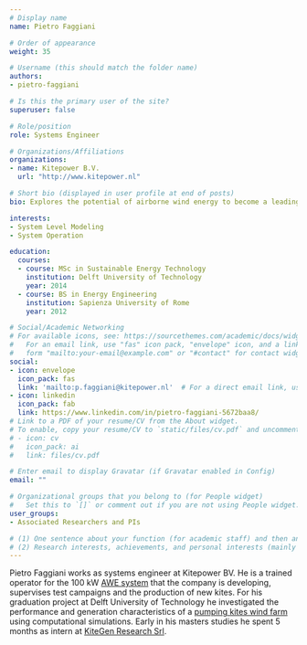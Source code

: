 ```yaml
---
# Display name
name: Pietro Faggiani

# Order of appearance
weight: 35

# Username (this should match the folder name)
authors:
- pietro-faggiani

# Is this the primary user of the site?
superuser: false

# Role/position
role: Systems Engineer

# Organizations/Affiliations
organizations:
- name: Kitepower B.V.
  url: "http://www.kitepower.nl"

# Short bio (displayed in user profile at end of posts)
bio: Explores the potential of airborne wind energy to become a leading source of renewable energy.

interests:
- System Level Modeling
- System Operation

education:
  courses:
  - course: MSc in Sustainable Energy Technology
    institution: Delft University of Technology
    year: 2014
  - course: BS in Energy Engineering
    institution: Sapienza University of Rome
    year: 2012

# Social/Academic Networking
# For available icons, see: https://sourcethemes.com/academic/docs/widgets/#icons
#   For an email link, use "fas" icon pack, "envelope" icon, and a link in the
#   form "mailto:your-email@example.com" or "#contact" for contact widget.
social:
- icon: envelope
  icon_pack: fas
  link: 'mailto:p.faggiani@kitepower.nl'  # For a direct email link, use "mailto:test@example.org".
- icon: linkedin
  icon_pack: fab
  link: https://www.linkedin.com/in/pietro-faggiani-5672baa8/
# Link to a PDF of your resume/CV from the About widget.
# To enable, copy your resume/CV to `static/files/cv.pdf` and uncomment the lines below.  
# - icon: cv
#   icon_pack: ai
#   link: files/cv.pdf

# Enter email to display Gravatar (if Gravatar enabled in Config)
email: ""

# Organizational groups that you belong to (for People widget)
#   Set this to `[]` or comment out if you are not using People widget.  
user_groups:
- Associated Researchers and PIs

# (1) One sentence about your function (for academic staff) and then another sentence about your role(s) within the training network
# (2) Research interests, achievements, and personal interests (mainly for researchers)
---
```


Pietro Faggiani works as systems engineer at Kitepower BV. He is a trained operator for the 100 kW [AWE system](https://kitepower.nl/tech/) that the company is developing, supervises test campaigns and the production of new kites. For his graduation project at Delft University of Technology he investigated the performance and generation characteristics of a [pumping kites wind farm](http://resolver.tudelft.nl/uuid:66cddbd2-5f50-4fc7-be0b-468853128f37) using computational simulations. Early in his masters studies he spent 5 months as intern at [KiteGen Research Srl](http://kitegen.com/).
